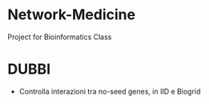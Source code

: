 # Network-Medicine
Project for Bioinformatics Class


# DUBBI

* Controlla interazioni tra no-seed genes, in IID e Biogrid
